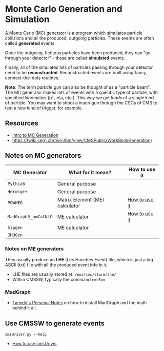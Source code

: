 # Monte Carlo Generation and Simulation

A Monte Carlo (MC) generator is a program which simulates particle collisions and all the produced, outgoing particles.
These events are often called **generated** events.

Once the outgoing, fictitous particles have been produced,
they can "go through your detector" -
these are called **simulated** events.

Finally, all of the simulated hits of particles passing through your detector need to be **reconstructed**.
Reconstructed events are built using fancy, connect-the-dots routines.

**Note:**
The term *particle gun* can also be thought of as a "particle beam".
The MC generator makes lots of events with a specific type of particle,
with specified kinematics (pT, eta, etc.).
This way we get *loads* of a single kind of particle.
You may want to shoot a muon gun through the CSCs of CMS
to test a new kind of trigger, for example.

## Resources

- [Intro to MC Generation](https://twiki.cern.ch/twiki/bin/view/CMSPublic/WorkBookGenIntro)
- https://twiki.cern.ch/twiki/bin/view/CMSPublic/WorkBookGeneration)

## Notes on MC generators

| MC Generator | What for it mean? | How to use it |
| ------------ | ----------------- | --- |
| `Pythia8` | General purpose | |
| `Herwig++` | General purpose | |
| `POWHEG` | Matrix Element (ME) calculator| [How to use it](https://twiki.cern.ch/twiki/bin/viewauth/CMS/PowhegBOXPrecompiled#How_to_Run_a_POWHEG_gridpack_and) |
| `MadGraph5_amCatNLO` | ME calculator | [How to use it](https://twiki.cern.ch/twiki/bin/view/CMS/QuickGuideMadGraph5aMCatNLO) |
| `Alpgen` | ME calculator | |
| `JHUGen` | | |

### Notes on ME generators

They usually produce an **LHE** (Les Houches Event) file,
which is just a big ASCII (txt) file with all the produced event info in it.

- LHE files are usually stored at: `/eos/cms/store/lhe/`
- Within CMSSW, typically the command `cmsRun`

### MadGraph

- [Tanedo's Personal Notes](https://www.physics.uci.edu/~tanedo/files/notes/ColliderMadgraph.pdf)
on how to install MadGraph and the math behind it all.

## Use CMSSW to generate events

`cmsDriver.py --help`

- [How to use cmsDriver](https://twiki.cern.ch/twiki/bin/view/CMSPublic/SWGuideCmsDriver).